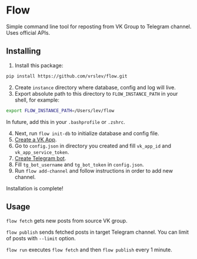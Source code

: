 # Flow

Simple command line tool for reposting from VK Group to Telegram channel. Uses official APIs.

## Installing

1. Install this package:

```zsh
pip install https://github.com/vrslev/flow.git
```

2. Create `instance` directory where database, config and log will live.
3. Export absolute path to this directory to `FLOW_INSTANCE_PATH` in your shell, for example:

```zsh
export FLOW_INSTANCE_PATH=/Users/lev/flow
```

In future, add this in your `.bashprofile` or `.zshrc`.

4. Next, run `flow init-db` to initialize database and config file.
5. [Create a VK App](https://vk.com/apps?act=manage).
6. Go to `config.json` in directory you created and fill `vk_app_id` and `vk_app_service_token`.
7. [Create Telegram bot](https://t.me/BotFather).
8. Fill `tg_bot_username` and `tg_bot_token` in `config.json`.
9. Run `flow add-channel` and follow instructions in order to add new channel.

Installation is complete!

## Usage

`flow fetch` gets new posts from source VK group.

`flow publish` sends fetched posts in target Telegram channel. You can limit of posts with `--limit` option.

`flow run` executes `flow fetch` and then `flow publish` every 1 minute.
